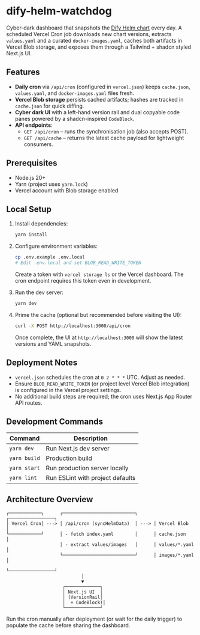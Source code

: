 # dify-helm-watchdog

Cyber-dark dashboard that snapshots the [Dify Helm chart](https://langgenius.github.io/dify-helm) every day. A scheduled Vercel Cron job downloads new chart versions, extracts `values.yaml` and a curated `docker-images.yaml`, caches both artifacts in Vercel Blob storage, and exposes them through a Tailwind + shadcn styled Next.js UI.

## Features

- **Daily cron** via `/api/cron` (configured in `vercel.json`) keeps `cache.json`, `values.yaml`, and `docker-images.yaml` files fresh.
- **Vercel Blob storage** persists cached artifacts; hashes are tracked in `cache.json` for quick diffing.
- **Cyber dark UI** with a left-hand version rail and dual copyable code panes powered by a shadcn-inspired `CodeBlock`.
- **API endpoints**:
  - `GET /api/cron` – runs the synchronisation job (also accepts POST).
  - `GET /api/cache` – returns the latest cache payload for lightweight consumers.

## Prerequisites

- Node.js 20+
- Yarn (project uses `yarn.lock`)
- Vercel account with Blob storage enabled

## Local Setup

1. Install dependencies:
   ```bash
   yarn install
   ```

2. Configure environment variables:
   ```bash
   cp .env.example .env.local
   # Edit .env.local and set BLOB_READ_WRITE_TOKEN
   ```
   Create a token with `vercel storage ls` or the Vercel dashboard. The cron endpoint requires this token even in development.

3. Run the dev server:
   ```bash
   yarn dev
   ```

4. Prime the cache (optional but recommended before visiting the UI):
   ```bash
   curl -X POST http://localhost:3000/api/cron
   ```
   Once complete, the UI at `http://localhost:3000` will show the latest versions and YAML snapshots.

## Deployment Notes

- `vercel.json` schedules the cron at `0 2 * * *` UTC. Adjust as needed.
- Ensure `BLOB_READ_WRITE_TOKEN` (or project level Vercel Blob integration) is configured in the Vercel project settings.
- No additional build steps are required; the cron uses Next.js App Router API routes.

## Development Commands

| Command        | Description                       |
| -------------- | --------------------------------- |
| `yarn dev`     | Run Next.js dev server            |
| `yarn build`   | Production build                  |
| `yarn start`   | Run production server locally     |
| `yarn lint`    | Run ESLint with project defaults  |

## Architecture Overview

```
┌────────────┐      ┌───────────────────────────┐      ┌─────────────────┐
│ Vercel Cron│ ---> │ /api/cron (syncHelmData)  │ ---> │ Vercel Blob     │
└────────────┘      │ - fetch index.yaml        │      │ cache.json       │
                    │ - extract values/images   │      │ values/*.yaml    │
                    └───────────────────────────┘      │ images/*.yaml    │
                                                         └─────────────────┘
                            │
                            ▼
                     ┌─────────────┐
                     │ Next.js UI  │
                     │ (VersionRail│
                     │  + CodeBlock)│
                     └─────────────┘
```

Run the cron manually after deployment (or wait for the daily trigger) to populate the cache before sharing the dashboard.
